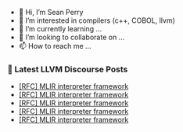 - 👋 Hi, I’m Sean Perry
- 👀 I’m interested in compilers (c++, COBOL, llvm)
- 🌱 I’m currently learning ...
- 💞️ I’m looking to collaborate on ...
- 📫 How to reach me ...

<!---
s66perry/s66perry is a ✨ special ✨ repository because its `README.md` (this file) appears on your GitHub profile.
You can click the Preview link to take a look at your changes.
--->
### 📕 Latest LLVM Discourse Posts

<!-- DISCOURSE-LLVM:START -->
- [[RFC] MLIR interpreter framework](https://discourse.llvm.org/t/rfc-mlir-interpreter-framework/63567#post_11)
- [[RFC] MLIR interpreter framework](https://discourse.llvm.org/t/rfc-mlir-interpreter-framework/63567#post_10)
- [[RFC] MLIR interpreter framework](https://discourse.llvm.org/t/rfc-mlir-interpreter-framework/63567#post_9)
- [[RFC] MLIR interpreter framework](https://discourse.llvm.org/t/rfc-mlir-interpreter-framework/63567#post_8)
- [[RFC] MLIR interpreter framework](https://discourse.llvm.org/t/rfc-mlir-interpreter-framework/63567#post_7)
<!-- DISCOURSE-LLVM:END -->
